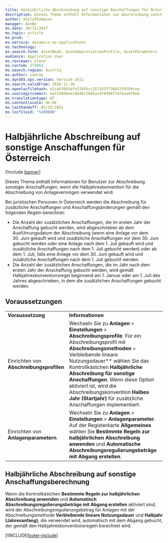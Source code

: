 ```yaml
---
title: Halbjährliche Abschreibung auf sonstige Anschaffungen für Österreich
description: Dieses Thema enthält Informationen zur Abschreibung sonstiger Anschaffungen, wenn die Halbjahreskonvention für die Abschreibung von Anlagevermögen verwendet wird.
author: ShylaThompson
manager: AnnBe
ms.date: 10/31/2017
ms.topic: article
ms.prod: ''
ms.service: dynamics-ax-applications
ms.technology: ''
ms.search.form: AssetBook, AssetDepreciationProfile, AssetParameters
audience: Application User
ms.reviewer: kfend
ms.custom: 272663
ms.search.region: Austria
ms.author: sndray
ms.dyn365.ops.version: Version 1611
ms.search.validFrom: 2016-11-30
ms.openlocfilehash: e1cebf6b5efe216f6cc2573537f36b52f6f89cea
ms.sourcegitcommit: eaf330dbee1db96c20d5ac479f007747bea079eb
ms.translationtype: HT
ms.contentlocale: de-DE
ms.lasthandoff: 02/15/2021
ms.locfileid: "5209886"
---
```

# <a name="half-year-depreciation-on-additional-acquisitions-for-austria"></a>Halbjährliche Abschreibung auf sonstige Anschaffungen für Österreich

[!include [banner](../includes/banner.md)]

Dieses Thema enthält Informationen für Benutzer zur Abschreibung sonstiger Anschaffungen, wenn die Halbjahreskonvention für die Abschreibung von Anlagevermögen verwendet wird.

Bei juristischen Personen in Österreich werden die Abschreibung für zusätzliche Anschaffungen und Anschaffungsänderungen gemäß den folgenden Regeln berechnet:

-   Die Anzahl der zusätzlichen Anschaffungen, die im ersten Jahr der Anschaffung gebucht werden, wird abgeschrieben ab dem Ausführungsdatum der Abschreibung (wenn eine Anlage vor dem 30. Juni gekauft wird und zusätzliche Anschaffungen vor dem 30. Juni gebucht werden oder eine Anlage nach dem 1. Juli gekauft wird und zusätzliche Anschaffungen nach dem 1. Juli gebucht werden) oder ab dem 1. Juli, falls eine Anlage vor dem 30. Juni gekauft wird und zusätzliche Anschaffungen nach dem 1. Juli gebucht werden.
-   Die Anzahl der zusätzlichen Anschaffungen, die im Jahr nach dem ersten Jahr der Anschaffung gebucht werden, wird gemäß Halbjahreskonventionsregel beginnend am 1. Januar oder am 1. Juli des Jahres abgeschrieben, in dem die zusätzlichen Anschaffungen gebucht werden.

## <a name="prerequisites"></a>Voraussetzungen

|                                       |                                                                                                                                                                                                                                                                                                                                                               |
|---------------------------------------|---------------------------------------------------------------------------------------------------------------------------------------------------------------------------------------------------------------------------------------------------------------------------------------------------------------------------------------------------------------|
| **Voraussetzung**                      | **Informationen**                                                                                                                                                                                                                                                                                                                                              |
| Einrichten von **Abschreibungsprofilen**       | Wechseln Sie zu **Anlagen** > **Einstellungen** > **Abschreibungsprofile**. Für ein Abschreibungsprofil mit **Abschreibungsmethoden** = Verbleibende lineare Nutzungsdauer** wählen Sie das Kontrollkästchen **Halbjährliche Abschreibung für sonstige Anschaffungen**. Wenn diese Option aktiviert ist, wird die Abschreibungskonvention **Halbes Jahr (Startjahr)** für zusätzliche Anschaffungen implementiert. |
| Einrichten von **Anlagenparametern**    | Wechseln Sie zu **Anlagen** > **Einstellungen** > **Anlagenparameter**. Auf der Registerkarte **Allgemeines** wählen Sie **Bestimmte Regeln zur halbjährlichen Abschreibung anwenden** und **Automatische Abschreibungsregulierungsbeträge mit Abgang erstellen**.                                                                                  |

## <a name="half-year-depreciation-on-additional-acquisitions-calculation"></a>Halbjährliche Abschreibung auf sonstige Anschaffungsberechnung
Wenn die Kontrollkästchen **Bestimmte Regeln zur halbjährlichen Abschreibung anwenden** und **Automatisch Abschreibungsregulierungsbeträge mit Abgang erstellen** aktiviert sind, wird der Abschreibungsregulierungsbetrag für Anlagen mit der Abschreibungsmethode **Verbleibende lineare Nutzungsdauer** und **Halbjahr (Jahresanfang)**, die verwendet wird, automatisch mit dem Abgang gebucht, der gemäß den Halbjahreskonventionsregeln berechnet wird.






[!INCLUDE[footer-include](../../includes/footer-banner.md)]